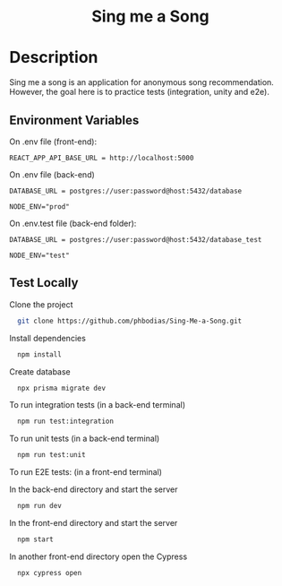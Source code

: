 <h1 align="center">
  Sing me a Song
</h1>

# Description

Sing me a song is an application for anonymous song recommendation. However, the goal here is to practice tests (integration, unity and e2e).

## Environment Variables

On .env file (front-end):

`REACT_APP_API_BASE_URL = http://localhost:5000`

On .env file (back-end)

`DATABASE_URL = postgres://user:password@host:5432/database`

`NODE_ENV="prod"`

On .env.test file (back-end folder):

`DATABASE_URL = postgres://user:password@host:5432/database_test`

`NODE_ENV="test"`

## Test Locally

Clone the project

```bash
  git clone https://github.com/phbodias/Sing-Me-a-Song.git
```

Install dependencies


```bash
  npm install
```

Create database
```bash
  npx prisma migrate dev
```

To run integration tests (in a back-end terminal)

```bash
  npm run test:integration
```

To run unit tests (in a back-end terminal)

```bash
  npm run test:unit
```

To run E2E tests: (in a front-end terminal)

In the back-end directory and start the server

```bash
  npm run dev
```

In the front-end directory and start the server

```bash
  npm start
```

In another front-end directory open the Cypress

```bash
  npx cypress open
```
